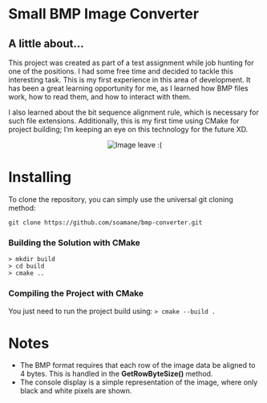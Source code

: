 # Small BMP Image Converter

## A little about...
This project was created as part of a test assignment while job hunting for one of the positions. I had some free time and decided to tackle this interesting task. This is my first experience in this area of development. It has been a great learning opportunity for me, as I learned how BMP files work, how to read them, and how to interact with them.

I also learned about the bit sequence alignment rule, which is necessary for such file extensions.
Additionally, this is my first time using CMake for project building; I’m keeping an eye on this technology for the future XD.

<p align="center">
  <img src="https://github.com/user-attachments/assets/39f5e8d9-4e78-48d7-a5c3-46d08767be28" alt="Image leave :(" />
</p>


# Installing
To clone the repository, you can simply use the universal git cloning method:
```
git clone https://github.com/soamane/bmp-converter.git
```
### Building the Solution with CMake
```
> mkdir build
> cd build
> cmake ..
```
### Compiling the Project with CMake
You just need to run the project build using: ```> cmake --build .```

# Notes
- The BMP format requires that each row of the image data be aligned to 4 bytes. This is handled in the **GetRowByteSize()** method.
- The console display is a simple representation of the image, where only black and white pixels are shown.
